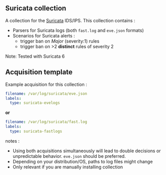 ## Suricata collection

A collection for the [Suricata](https://suricata.io/) IDS/IPS.
This collection contains :
 - Parsers for Suricata logs (both `fast.log` and `eve.json` formats)
 - Scenarios for Suricata alerts :
   - trigger ban on *Major* (severity:1) rules
   - trigger ban on >2 **distinct** rules of severity 2


Note: Tested with Suricata 6


## Acquisition template

Example acquisition for this collection :

```yaml
filename: /var/log/suricata/eve.json
labels:
  type: suricata-evelogs
```

**or**

```yaml
filename: /var/log/suricata/fast.log
labels:
  type: suricata-fastlogs
```

notes :
 - Using both acquisitions simultaneously will lead to double decisions or unpredictable behavior. `eve.json` should be preferred.
 - Depending on your distribution/OS, paths to log files might change
 - Only relevant if you are manually installing collection

